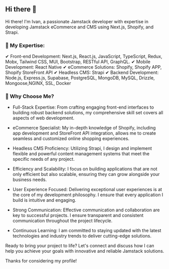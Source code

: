 ## Hi there 👋

Hi there! I'm Ivan, a passionate Jamstack developer with expertise in developing Jamstack eCommerce and CMS using Next.js, Shopify, and Strapi.

### 🚀 My Expertise:

✔ Front-end Development: Next.js, React.js, JavaScript, TypeScript, Redux, Mobx, Tailwind CSS, MUI, Bootstrap, RESTful API, GraphQL.
✔ Mobile Development: React Native
✔ eCommerce Solutions: Shopify, Shopify APP, Shopify StoreFront API
✔ Headless CMS: Strapi
✔ Backend Development: Node.js, Express.js, Supabase, PostgreSQL, MongoDB, MySQL, Drizzle, Mongoose,NGINX, SSL, Docker

### 🌟 Why Choose Me?

- Full-Stack Expertise: 
From crafting engaging front-end interfaces to building robust backend solutions, my comprehensive skill set covers all aspects of web development.

- eCommerce Specialist:
My in-depth knowledge of Shopify, including app development and StoreFront API integration, allows me to create seamless and customized online shopping experiences.

- Headless CMS Proficiency:
Utilizing Strapi, I design and implement flexible and powerful content management systems that meet the specific needs of any project.

- Efficiency and Scalability:
I focus on building applications that are not only efficient but also scalable, ensuring they can grow alongside your business needs.

- User Experience Focused:
Delivering exceptional user experiences is at the core of my development philosophy. I ensure that every application I build is intuitive and engaging.

- Strong Communication:
Effective communication and collaboration are key to successful projects. I ensure transparent and consistent communication throughout the project lifecycle.

- Continuous Learning:
I am committed to staying updated with the latest technologies and industry trends to deliver cutting-edge solutions.

Ready to bring your project to life? Let's connect and discuss how I can help you achieve your goals with innovative and reliable Jamstack solutions.

Thanks for considering my profile!
